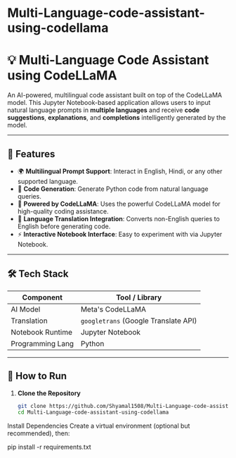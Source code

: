 # Multi-Language-code-assistant-using-codellama

# 💡 Multi-Language Code Assistant using CodeLLaMA

An AI-powered, multilingual code assistant built on top of the CodeLLaMA model. This Jupyter Notebook-based application allows users to input natural language prompts in **multiple languages** and receive **code suggestions**, **explanations**, and **completions** intelligently generated by the model.

---

## 📌 Features

- 🌍 **Multilingual Prompt Support**: Interact in English, Hindi, or any other supported language.
- 🤖 **Code Generation**: Generate Python code from natural language queries.
- 🧠 **Powered by CodeLLaMA**: Uses the powerful CodeLLaMA model for high-quality coding assistance.
- 💬 **Language Translation Integration**: Converts non-English queries to English before generating code.
- ⚡ **Interactive Notebook Interface**: Easy to experiment with via Jupyter Notebook.

---

## 🛠️ Tech Stack

| Component        | Tool / Library |
|------------------|----------------|
| AI Model         | Meta's CodeLLaMA |
| Translation      | `googletrans` (Google Translate API) |
| Notebook Runtime | Jupyter Notebook |
| Programming Lang | Python |

---

## 🚀 How to Run

1. **Clone the Repository**
   ```bash
   git clone https://github.com/Shyamal1508/Multi-Language-code-assistant-using-codellama.git
   cd Multi-Language-code-assistant-using-codellama

Install Dependencies
Create a virtual environment (optional but recommended), then:

pip install -r requirements.txt
